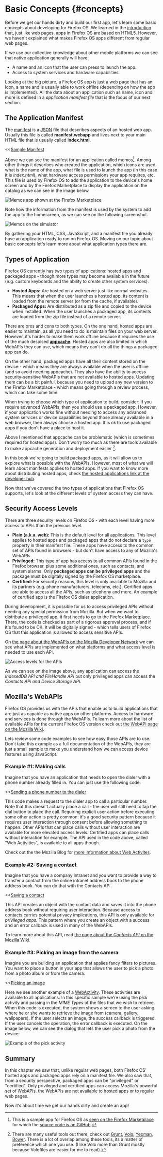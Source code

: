 # Basic Concepts {#concepts}

Before we get our hands dirty and build our first app, let's learn some basic concepts about developing for Firefox OS. We learned in the [introduction](#introduction) that, just like web pages, apps in Firefox OS are based on HTML5. However, we haven't explained what makes Firefox OS apps different from regular web pages. 

If we use our collective knowledge about other mobile platforms we can see that native application generally will have:

* A name and an icon that the user can press to launch the app.
* Access to system services and hardware capabilities. 

Looking at the big picture, a Firefox OS app is just a web page that has an icon, a name and is usually able to work offline (depending on how the app is implemented). All the data about an application such as name, icon and more is defined in a *application manifest file* that is the focus of our next section.

## The Application Manifest

The [manifest](https://developer.mozilla.org/docs/Apps/Manifest) is a [JSON](http://json.org) file that describes aspects of an hosted web app. Usually this file is called **manifest.webapp** and lives next to your main HTML file that is usually called **index.html**.

<<[Sample Manifest](code/sample_manifest.webapp)

Above we can see the manifest for an application called memos[^memos]. Among other things it describes who created the application, which icons are used, what is the name of the app, what file is used to launch the app (in this case it is *index.html*), what hardware access permissions your app requires, etc. This file is used by Firefox OS to add the application to the device's home screen and by the Firefox Marketplace to display the application on the catalog as we can see in the image below.

[^memos]: This is a sample app for Firefox OS as [seen on the Firefox Marketplace](https://marketplace.firefox.com/app/memos) for which the [source code is on GitHub](https://github.com/soapdog/memos-for-firefoxos).

![Memos app shown at the Firefox Marketplace](images/originals/memos-marketplace.png)

Note how the information from the manifest is used by the system to add the app to the homescreen, as we can see on the following screenshot.

![Memos on the simulator](images/originals/memos-simulator.png)

By gathering your HTML, CSS, JavaScript, and a manifest file you already have an application ready to run on Firefox OS. Moving on our topic about basic concepts let's learn more about what application types there are.

## Types of Application

Firefox OS currently has two types of applications: hosted apps and packaged apps - though more types may become available in the future (e.g. custom keyboards and the ability to create other system services).

* **Hosted Apps:** Are hosted on a web server just like normal websites. This means that when the user launches a hosted app, its content is loaded from the remote server (or from the cache, if available).
* **Packaged Apps:** Are distributed as a zip file and copied to the device when installed. When the user launches a packaged app, its contents are loaded from the zip file instead of a remote server. 

There are pros and cons to both types. On the one hand, hosted apps are easier to maintain, as all you need to do is maintain files on your web server. However, it's harder to make them work offline because it requires the use of the much despised [**appcache**](https://developer.mozilla.org/pt-BR/docs/HTML/Using_the_application_cache). Hosted apps are also limited in which WebAPIs they can use, which means they can't do all the things a packaged app can do.   

On the other hand, packaged apps have all their content stored on the device - which means they are always available when the user is offline (and so avoid needing appcache). They also have the ability to access security-sensitive WebAPIs that are not available to hosted apps. Updating them can be a bit painful, because you need to upload any new version to the Firefox Marketplace - which means going through a review process, which can take some time.   

When trying to choose which type of application to build, consider: if you require advanced WebAPIs, then you should use a packaged app. However, if your application works fine without needing to access any advanced system services or device capabilities beyond those already available in a web browser, then always choose a hosted app. It is ok to use packaged apps if you don't have a place to host it.

Above I mentioned that appcache can be problematic (which is sometimes required for hosted apps). Don't worry too much as there are tools available to make appcache generation and deployment easier [^js-tools].

In this book we're going to build packaged apps, as it will allow us to explore what is possible with the WebAPIs. However, most of what we will learn about manifests applies to hosted apps. If you want to know more about distributing hosted apps, check [the hosted applications link at the developer hub](https://marketplace.firefox.com/developers/docs/hosted).

[^js-tools]: There are many useful tools out there, check out [Grunt](gruntjs.com), [Volo](http://volojs.org/), [Yeoman](http://yeoman.io/), [Bower](http://bower.io/). There is a lot of overlap among these tools, its a matter of preference which one you use. (I like Volo more than Grunt mostly because Volofiles are easier for me to read).

Now that we've covered the two types of applications that Firefox OS supports, let's look at the different levels of system access they can have.

## Security Access Levels

There are three security levels on Firefox OS - with each level having more access to APIs than the previous level.

* **Plain (a.k.a. web):** This is the default level for all applications. This level applies to hosted apps and packaged apps that do not declare a `type` property in their manifest file. These apps have access to the common set of APIs found in browsers - but don't have access to any of Mozilla's WebAPIs.
* **Privileged:** This type of app has access to all common APIs found in the Firefox browser, plus some additional ones, such as contacts, and system alarms. Only **packaged apps can be privileged apps** and the package must be digitally signed by the Firefox OS marketplace.
* **Certified:** For security reasons, this level is only available to Mozilla and its partners (e.g. phone manufacturers, telecoms, etc.). Certified apps are able to access all the APIs, such as telephony and more. An example of certified app is the Firefox OS dialer application. 

During development, it is possible for us to access privileged APIs without needing any special permission from Mozilla. But when we want to distribute a privileged app, it first needs to go to the Firefox Marketplace. There, the code is checked as part of a rigorous approval process, and if it's found to be OK, it will be digitally signed - which tells users of Firefox OS that this application is allowed to access sensitive APIs.

On [the page about the WebAPIs on the Mozilla Developer Network](https://developer.mozilla.org/en-US/docs/WebAPI) we can see what APIs are implemented on what platforms and what access level is needed to use each API.

![Access levels for the APIs](images/originals/webapi-access.png)

As we can see on the image above, any application can access the *IndexedDB API and FileHandle API* but only privileged apps can access the *Contacts API and Device Storage API*.

## Mozilla's WebAPIs

Firefox OS provides us with the APIs that enable us to build applications that are just as capable as native apps on other platforms. Access to hardware and services is done through the WebAPIs. To learn more about the list of available APIs for the current Firefox OS version check out [the WebAPI page on the Mozilla Wiki](https://wiki.mozilla.org/WebAPI).

Lets review some code examples to see how easy those APIs are to use. Don't take this example as a full documentation of the WebAPIs, they are just a small sample to make you understand how we can access device features using JavaScript.

### Example #1: Making calls

Imagine that you have an application that needs to open the dialer with a phone number already filled in. You can just use the following code:

<<[Sending a phone number to the dialer](code/webapi_samples/dial.js)

This code makes a request to the dialer app to call a particular number. Note that this doesn't actually place a call - the user will still need to tap the dial button to place the call. Requiring explicit user action before executing some other action is pretty common: it's a good security pattern because it requires user interaction through consent before allowing something to happen. Other APIs that can place calls without user interaction are available for more elevated access levels. Certified apps can place calls without interaction for example. The API used in the code above, called "Web Activities", is available to all apps though.

Check out the the Mozilla Blog for [more information about Web Activites](https://hacks.mozilla.org/2013/01/introducing-web-activities/). 

### Example #2: Saving a contact

Imagine that you have a company intranet and you want to provide a way to transfer a contact from the online intranet address book to the phone address book. You can do that with the Contacts API.

<<[Saving a contact](code/webapi_samples/contact.js)

This API creates an object with the contact data and saves it into the phone address book without requiring user interaction. Because access to contacts carries potential privacy implications, this API is only available for *privileged apps*. This pattern where you create an object with a success and an error callback is used in many of the WebAPIs.

To learn more about this API, read [the page about the *Contacts API* on the Mozilla Wiki](https://wiki.mozilla.org/WebAPI/ContactsAPI).

### Example #3: Picking an image from the camera

Imagine you are building an application that applies fancy filters to pictures. You want to place a button in your app that allows the user to pick a photo from a photo album or from the camera.

<<[Picking an image](code/webapi_samples/pick.js)

Here we see another example of a [WebActivity](https://hacks.mozilla.org/2013/01/introducing-web-activities/). These activities are available to all applications. In this specific sample we're using the *pick* activity and passing in the *MIME Types* of the files that we wish to retrieve. When this code is executed, the system shows a screen to the user asking where he or she wants to retrieve the image from (camera, gallery, wallpapers). If the user selects an image, the success callback is triggered. If the user cancels the operation, the error callback is executed. On the image below, we can see the dialog that lets the user pick a photo from the device:

![Example of the *pick activity*](images/originals/pick_image.png)

## Summary

In this chapter we saw that, unlike regular web pages, both Firefox OS' hosted apps and packaged apps rely on a manifest file. We also saw that, from a security perspective, packaged apps can be "privileged" or "certified". Only privileged and certified apps can access Mozilla's powerful set of WebAPIs. the WebAPIs are not available to hosted apps or to regular web pages. 

Now it's about time we get our hands dirty and create an app!
